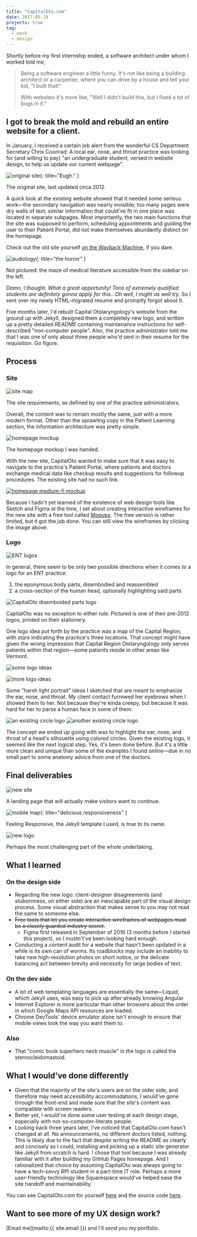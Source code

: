 ```yaml
---
title: "CapitalOto.com"
date: 2017-05-19
projects: true
tag:
  - work
  - design
---
```


Shortly before my first internship ended, a software architect under whom I worked told me,

> Being a software engineer a little funny. It's not like being a building architect or a carpenter, where you can drive by a house and tell your kid, "I built that!"
>
> With websites it's more like, "Well I didn't build this, but I fixed a lot of bugs in it."

## I got to break the mold and rebuild an entire website for a client.

In January, I received a certain job alert from the wonderful CS Department Secretary Chris Coonrad: A local ear, nose, and throat practice was looking for (and willing to pay) "an undergraduate student, versed in website design, to help us update our current webpage".

![original site](/assets/images/site_old.png){: title="Eugh." }

<figcaption class="caption">The original site, last updated circa 2012.</figcaption>

A quick look at the existing website showed that it needed some serious work&mdash;the secondary navigation was nearly invisible; too many pages were dry walls of text; similar information that could've fit in one place was located in separate subpages. Most importantly, the two main functions that the site was supposed to perform, scheduling appointments and guiding the user to their Patient Portal, did not make themselves abundantly distinct on the homepage.

Check out the old site yourself [on the Wayback Machine](https://web.archive.org/web/20170127015216/http://capitaloto.com/), if you dare.

![audiology](/assets/images/audiology.png){: title="the horror" }

<figcaption class="caption">Not pictured: the maze of medical literature accessible from the sidebar on the left.</figcaption>

_Damn,_ I thought. _What a great opportunity! Tons of extremely qualified students are definitely gonna apply for this...Oh well, I might as well try._ So I sent over my newly HTML-migrated resume and promptly forgot about it.

Five months later, I'd rebuilt Capital Otolaryngology's website from the ground up with Jekyll, designed them a completely new logo, and written up a pretty detailed README containing maintenance instructions for self-described "non-computer people". Also, the practice administrator told me that I was one of only about three people who'd sent in their resume for the requisition. Go figure.

## Process

### Site

![site map](/assets/images/site_map.jpeg)

<figcaption class="caption">The site requirements, as defined by one of the practice administrators.</figcaption>

Overall, the content was to remain mostly the same, just with a more modern format. Other than the sprawling copy in the Patient Learning section, the information architecture was pretty simple.

![homepage mockup](/assets/images/homepage_mockup.jpeg)

<figcaption class="caption">The homepage mockup I was handed.</figcaption>

With the new site, CapitalOto wanted to make sure that it was easy to navigate to the practice's Patient Portal, where patients and doctors exchange medical data like checkup results and suggestions for followup procedures. The existing site had no such link.

[![homepage medium-fi mockup](/assets/images/homepage_medium_fi_mockup.png)](https://app.moqups.com/4wHHArhWuk/view/page/a71fc1274)

Because I hadn't yet learned of the existence of web design tools like Sketch and Figma at the time, I set about creating interactive wireframes for the new site with a free tool called [Moqups](https://moqups.com/). The free version is rather limited, but it got the job done. You can still view the wireframes by clicking the image above.

### Logo

![ENT logos](/assets/images/ent_logos.png)

In general, there seem to be only two possible directions when it comes to a logo for an ENT practice:

1. the eponymous body parts, disembodied and reassembled
2. a cross-section of the human head, optionally highlighting said parts

![CapitalOto disemboided parts logo](/assets/images/crog_logo_old.jpeg)

CapitalOto was no exception to either rule. Pictured is one of their pre-2012 logos, printed on their stationery.

One logo idea put forth by the practice was a map of the Capital Region, with stars indicating the practice's three locations. That concept might have given the wrong impression that Capital Region Otolaryngology _only_ serves patients within that region&mdash;some patients reside in other areas like Vermont.

![some logo ideas](/assets/images/crog_logo_ideas.jpeg)

![more logo ideas](/assets/images/more_logo_ideas.png)

Some "harsh light portrait" ideas I sketched that are meant to emphasize the ear, nose, and throat. My client contact furrowed her eyebrows when I showed them to her. Not because they're kinda creepy, but because it was hard for her to parse a human face in some of them.

![an existing circle logo](https://static.wixstatic.com/media/6fa9e9_5aece613965a48ee933f66ca5b4c8ec0~mv2.gif)
![another existing circle logo](https://cdn.websites.hibu.com/a86e23059d774356be073b8b82a67804/dms3rep/multi/mobile/logo01.png)

The concept we ended up going with was to highlight the ear, nose, and throat of a head's silhouette using colored circles. Given the existing logo, it seemed like the next logical step. Yes, it's been done before. But it's a little more clean and unique than some of the examples I found online&mdash;due in no small part to some anatomy advice from one of the doctors.

## Final deliverables

![new site](/assets/images/site_new.png)

<figcaption class="caption">A landing page that will actually make visitors want to continue.</figcaption>

![mobile map](/assets/images/map_mobile.png){: title="delicious responsiveness" }

<figcaption class="caption">Feeling Responsive, the Jekyll template I used, is true to its name.</figcaption>

![new logo](https://github.com/dawneraq/capitaloto/blob/master/assets/img/capitaloto_logo.png?raw=true)

<figcaption class="caption">Perhaps the most challenging part of the whole undertaking.</figcaption>

## What I learned

### On the design side

- Regarding the new logo: client-designer disagreements (and stubornness, on either side) are an inescapable part of the visual design process. Some visual abstraction that makes sense to you may not read the same to someone else.
- ~~Free tools that let you create interactive wireframes of webpages must be a closely guarded industry secret.~~
  - Figma first released in September of 2016 (3 months before I started this project), so I mustn't've been looking hard enough.
- Conducting a content audit for a website that hasn't been updated in a while is its own can of worms. Its roadblocks may include an inability to take new high-resolution photos on short notice, or the delicate balancing act between brevity and necessity for large bodies of text.

### On the dev side

- A lot of web templating languages are essentially the same&mdash;Liquid, which Jekyll uses, was easy to pick up after already knowing Angular.
- Internet Explorer is more particular than other browsers about the order in which Google Maps API resources are loaded.
- Chrome DevTools' device emulator alone isn't enough to ensure that mobile views look the way you want them to.

### Also

- That "comic book superhero neck muscle" in the logo is called the sternocleidomastoid.

## What I would've done differently

- Given that the majority of the site's users are on the older side, and therefore may need accessibility accommodations, I would've gone through the front-end and made sure that the site's content was compatible with screen readers.
- Better yet, I would've done some user testing at each design stage, especially with not-so-computer-literate people.
- Looking back three years later, I've noticed that CapitalOto.com hasn't changed at all. No announcements, no different doctors listed, nothing. This is likely due to the fact that despite writing the README as clearly and concisely as I could, installing and picking up a static site generator like Jekyll from scratch is hard. I chose that tool because I was already familiar with it after building my GitHub Pages homepage. And I rationalized that choice by assuming CapitalOto was always going to have a tech-savvy RPI student in a part-time IT role. Perhaps a more user-friendly technology like Squarespace would've helped ease the site handoff and maintainability.

You can see CapitalOto.com for yourself [here](https://capitaloto.com) and the source code [here](https://github.com/dawneraq/capitaloto).

## Want to see more of my UX design work?

[Email me](mailto:{{ site.email }}) and I'll send you my portfolio.
